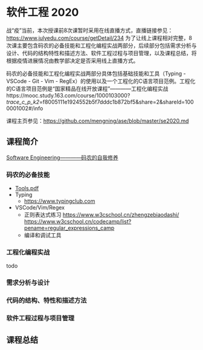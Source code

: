 # 软件工程 2020

战“疫”当前，本次授课前8次课暂时采用在线直播方式，直播链接参见：https://www.julyedu.com/course/getDetail/234 为了让线上课程相对完整，8次课主要包含码农的必备技能和工程化编程实战两部分，后续部分包括需求分析与设计、代码的结构特性和描述方法、软件工程过程与项目管理，以及课程总结，将根据疫情进展情况由教学部决定是否采用线上直播方式。

码农的必备技能和工程化编程实战两部分具体包括基础技能和工具（Typing - VSCode - Git - Vim - RegEx）的使用以及一个工程化的C语言项目范例。工程化的C语言项目范例是“国家精品在线开放课程”————工程化编程实战https://mooc.study.163.com/course/1000103000?_trace_c_p_k2_=f8005111e1924552b5f7dddc1b872bf5&share=2&shareId=1000001002#/info 

课程主页参见：https://github.com/mengning/ase/blob/master/se2020.md

## 课程简介

[Software Engineering————码农的自我修养](https://github.com/mengning/ase/raw/master/se2020/1%E8%BD%AF%E4%BB%B6%E5%B7%A5%E7%A8%8B-%E7%A0%81%E5%86%9C%E7%9A%84%E8%87%AA%E6%88%91%E4%BF%AE%E5%85%BB.pdf)

### 码农的必备技能

* [Tools.pdf](https://github.com/mengning/ase/raw/master/se2020/Tools%20-%20Typing%20-%20VSCode%20-%20Git%20-%20Vim%20-%20RegEx.pdf)
* Typing
  * https://www.typingclub.com
* VSCode/Vim/Regex
  * 正则表达式练习 https://www.w3cschool.cn/zhengzebiaodashi/ https://www.w3cschool.cn/codecamp/list?pename=regular_expressions_camp
  * 编译和调试工具

### 工程化编程实战

todo


### 需求分析与设计



### 代码的结构、特性和描述方法



### 软件工程过程与项目管理

## 课程总结

